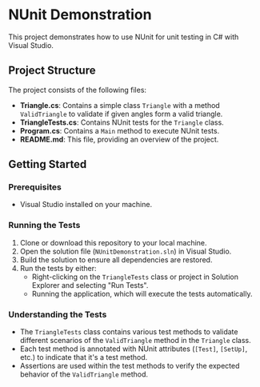 # NUnit Demonstration

This project demonstrates how to use NUnit for unit testing in C# with Visual Studio.

## Project Structure

The project consists of the following files:

- **Triangle.cs**: Contains a simple class `Triangle` with a method `ValidTriangle` to validate if given angles form a valid triangle.
- **TriangleTests.cs**: Contains NUnit tests for the `Triangle` class.
- **Program.cs**: Contains a `Main` method to execute NUnit tests.
- **README.md**: This file, providing an overview of the project.

## Getting Started

### Prerequisites

- Visual Studio installed on your machine.

### Running the Tests

1. Clone or download this repository to your local machine.
2. Open the solution file (`NUnitDemonstration.sln`) in Visual Studio.
3. Build the solution to ensure all dependencies are restored.
4. Run the tests by either:
   - Right-clicking on the `TriangleTests` class or project in Solution Explorer and selecting "Run Tests".
   - Running the application, which will execute the tests automatically.

### Understanding the Tests

- The `TriangleTests` class contains various test methods to validate different scenarios of the `ValidTriangle` method in the `Triangle` class.
- Each test method is annotated with NUnit attributes (`[Test]`, `[SetUp]`, etc.) to indicate that it's a test method.
- Assertions are used within the test methods to verify the expected behavior of the `ValidTriangle` method.
